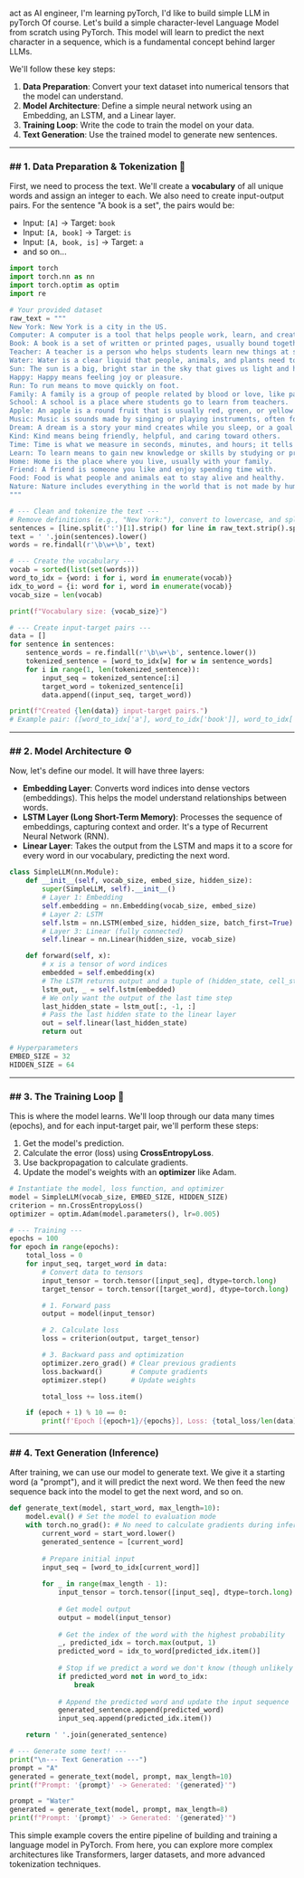 act as AI engineer, I'm learning pyTorch, I'd like to build simple LLM in pyTorch
Of course. Let's build a simple character-level Language Model from scratch using PyTorch. This model will learn to predict the next character in a sequence, which is a fundamental concept behind larger LLMs.

We'll follow these key steps:

1.  **Data Preparation**: Convert your text dataset into numerical tensors that the model can understand.
2.  **Model Architecture**: Define a simple neural network using an Embedding, an LSTM, and a Linear layer.
3.  **Training Loop**: Write the code to train the model on your data.
4.  **Text Generation**: Use the trained model to generate new sentences.

-----

### \#\# 1. Data Preparation & Tokenization 🧠

First, we need to process the text. We'll create a **vocabulary** of all unique words and assign an integer to each. We also need to create input-output pairs. For the sentence "A book is a set", the pairs would be:

  * Input: `[A]` -\> Target: `book`
  * Input: `[A, book]` -\> Target: `is`
  * Input: `[A, book, is]` -\> Target: `a`
  * and so on...

<!-- end list -->

```python
import torch
import torch.nn as nn
import torch.optim as optim
import re

# Your provided dataset
raw_text = """
New York: New York is a city in the US.
Computer: A computer is a tool that helps people work, learn, and create things like documents, games, and websites.
Book: A book is a set of written or printed pages, usually bound together, used for reading.
Teacher: A teacher is a person who helps students learn new things at school.
Water: Water is a clear liquid that people, animals, and plants need to live.
Sun: The sun is a big, bright star in the sky that gives us light and heat.
Happy: Happy means feeling joy or pleasure.
Run: To run means to move quickly on foot.
Family: A family is a group of people related by blood or love, like parents and children.
School: A school is a place where students go to learn from teachers.
Apple: An apple is a round fruit that is usually red, green, or yellow.
Music: Music is sounds made by singing or playing instruments, often for enjoyment.
Dream: A dream is a story your mind creates while you sleep, or a goal you hope to achieve.
Kind: Kind means being friendly, helpful, and caring toward others.
Time: Time is what we measure in seconds, minutes, and hours; it tells us when things happen.
Learn: To learn means to gain new knowledge or skills by studying or practicing.
Home: Home is the place where you live, usually with your family.
Friend: A friend is someone you like and enjoy spending time with.
Food: Food is what people and animals eat to stay alive and healthy.
Nature: Nature includes everything in the world that is not made by humans, like trees, rivers, and animals.
"""

# --- Clean and tokenize the text ---
# Remove definitions (e.g., "New York:"), convert to lowercase, and split into words
sentences = [line.split(':')[1].strip() for line in raw_text.strip().split('\n')]
text = ' '.join(sentences).lower()
words = re.findall(r'\b\w+\b', text)

# --- Create the vocabulary ---
vocab = sorted(list(set(words)))
word_to_idx = {word: i for i, word in enumerate(vocab)}
idx_to_word = {i: word for i, word in enumerate(vocab)}
vocab_size = len(vocab)

print(f"Vocabulary size: {vocab_size}")

# --- Create input-target pairs ---
data = []
for sentence in sentences:
    sentence_words = re.findall(r'\b\w+\b', sentence.lower())
    tokenized_sentence = [word_to_idx[w] for w in sentence_words]
    for i in range(1, len(tokenized_sentence)):
        input_seq = tokenized_sentence[:i]
        target_word = tokenized_sentence[i]
        data.append((input_seq, target_word))

print(f"Created {len(data)} input-target pairs.")
# Example pair: ([word_to_idx['a'], word_to_idx['book']], word_to_idx['is'])
```

-----

### \#\# 2. Model Architecture ⚙️

Now, let's define our model. It will have three layers:

  * **Embedding Layer**: Converts word indices into dense vectors (embeddings). This helps the model understand relationships between words.
  * **LSTM Layer (Long Short-Term Memory)**: Processes the sequence of embeddings, capturing context and order. It's a type of Recurrent Neural Network (RNN).
  * **Linear Layer**: Takes the output from the LSTM and maps it to a score for every word in our vocabulary, predicting the next word.

<!-- end list -->

```python
class SimpleLLM(nn.Module):
    def __init__(self, vocab_size, embed_size, hidden_size):
        super(SimpleLLM, self).__init__()
        # Layer 1: Embedding
        self.embedding = nn.Embedding(vocab_size, embed_size)
        # Layer 2: LSTM
        self.lstm = nn.LSTM(embed_size, hidden_size, batch_first=True)
        # Layer 3: Linear (fully connected)
        self.linear = nn.Linear(hidden_size, vocab_size)

    def forward(self, x):
        # x is a tensor of word indices
        embedded = self.embedding(x)
        # The LSTM returns output and a tuple of (hidden_state, cell_state)
        lstm_out, _ = self.lstm(embedded)
        # We only want the output of the last time step
        last_hidden_state = lstm_out[:, -1, :]
        # Pass the last hidden state to the linear layer
        out = self.linear(last_hidden_state)
        return out

# Hyperparameters
EMBED_SIZE = 32
HIDDEN_SIZE = 64
```

-----

### \#\# 3. The Training Loop 🚀

This is where the model learns. We'll loop through our data many times (epochs), and for each input-target pair, we'll perform these steps:

1.  Get the model's prediction.
2.  Calculate the error (loss) using **CrossEntropyLoss**.
3.  Use backpropagation to calculate gradients.
4.  Update the model's weights with an **optimizer** like Adam.

<!-- end list -->

```python
# Instantiate the model, loss function, and optimizer
model = SimpleLLM(vocab_size, EMBED_SIZE, HIDDEN_SIZE)
criterion = nn.CrossEntropyLoss()
optimizer = optim.Adam(model.parameters(), lr=0.005)

# --- Training ---
epochs = 100
for epoch in range(epochs):
    total_loss = 0
    for input_seq, target_word in data:
        # Convert data to tensors
        input_tensor = torch.tensor([input_seq], dtype=torch.long)
        target_tensor = torch.tensor([target_word], dtype=torch.long)

        # 1. Forward pass
        output = model(input_tensor)

        # 2. Calculate loss
        loss = criterion(output, target_tensor)

        # 3. Backward pass and optimization
        optimizer.zero_grad() # Clear previous gradients
        loss.backward()       # Compute gradients
        optimizer.step()      # Update weights

        total_loss += loss.item()

    if (epoch + 1) % 10 == 0:
        print(f'Epoch [{epoch+1}/{epochs}], Loss: {total_loss/len(data):.4f}')
```

-----

### \#\# 4. Text Generation (Inference)

After training, we can use our model to generate text. We give it a starting word (a "prompt"), and it will predict the next word. We then feed the new sequence back into the model to get the next word, and so on.

```python
def generate_text(model, start_word, max_length=10):
    model.eval() # Set the model to evaluation mode
    with torch.no_grad(): # No need to calculate gradients during inference
        current_word = start_word.lower()
        generated_sentence = [current_word]
        
        # Prepare initial input
        input_seq = [word_to_idx[current_word]]
        
        for _ in range(max_length - 1):
            input_tensor = torch.tensor([input_seq], dtype=torch.long)
            
            # Get model output
            output = model(input_tensor)
            
            # Get the index of the word with the highest probability
            _, predicted_idx = torch.max(output, 1)
            predicted_word = idx_to_word[predicted_idx.item()]
            
            # Stop if we predict a word we don't know (though unlikely with this small vocab)
            if predicted_word not in word_to_idx:
                break
            
            # Append the predicted word and update the input sequence
            generated_sentence.append(predicted_word)
            input_seq.append(predicted_idx.item())

    return ' '.join(generated_sentence)

# --- Generate some text! ---
print("\n--- Text Generation ---")
prompt = "A"
generated = generate_text(model, prompt, max_length=10)
print(f"Prompt: '{prompt}' -> Generated: '{generated}'")

prompt = "Water"
generated = generate_text(model, prompt, max_length=8)
print(f"Prompt: '{prompt}' -> Generated: '{generated}'")
```

This simple example covers the entire pipeline of building and training a language model in PyTorch. From here, you can explore more complex architectures like Transformers, larger datasets, and more advanced tokenization techniques.